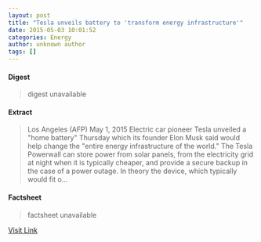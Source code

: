 ```yaml
---
layout: post
title: "Tesla unveils battery to 'transform energy infrastructure'"
date: 2015-05-03 10:01:52
categories: Energy
author: unknown author
tags: []
---
```



#### Digest
>digest unavailable

#### Extract
>Los Angeles (AFP) May 1, 2015 Electric car pioneer Tesla unveiled a "home battery" Thursday which its founder Elon Musk said would help change the "entire energy infrastructure of the world." The Tesla Powerwall can store power from solar panels, from the electricity grid at night when it is typically cheaper, and provide a secure backup in the case of a power outage. In theory the device, which typically would fit o...

#### Factsheet
>factsheet unavailable

[Visit Link](http://www.spacedaily.com/reports/Tesla_unveils_battery_to_transform_energy_infrastructure_999.html)


